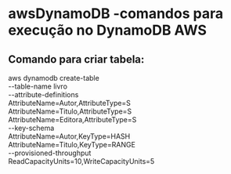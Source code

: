 # awsDynamoDB -comandos para execução no DynamoDB AWS

## Comando para criar tabela:
aws dynamodb create-table \
    --table-name livro \
    --attribute-definitions \
        AttributeName=Autor,AttributeType=S \
        AttributeName=Titulo,AttributeType=S \
 	AttributeName=Editora,AttributeType=S \
    --key-schema \
        AttributeName=Autor,KeyType=HASH \
        AttributeName=Titulo,KeyType=RANGE \
    --provisioned-throughput \
        ReadCapacityUnits=10,WriteCapacityUnits=5
